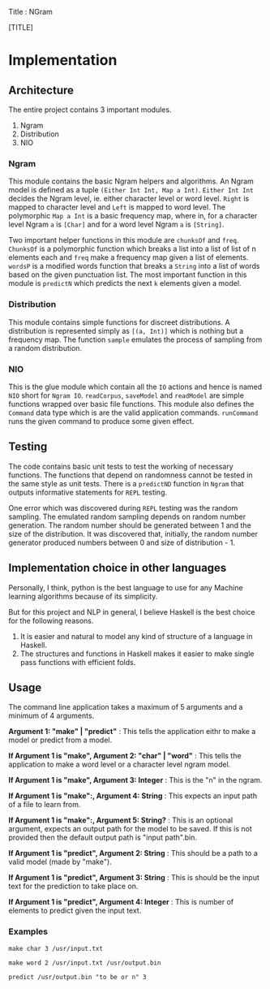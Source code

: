 Title         : NGram

[TITLE]

# Implementation

## Architecture

The entire project contains 3 important modules.

1. Ngram
2. Distribution
3. NIO

### Ngram

This module contains the basic Ngram helpers and algorithms.
An Ngram model is defined as a tuple `(Either Int Int, Map a Int)`.
`Either Int Int` decides the Ngram level, ie. either character level
or word level. `Right` is mapped to character level and `Left` is mapped
to word level. The polymorphic `Map a Int` is a basic frequency map,
where in, for a character level Ngram `a` is `[Char]` and for a word
level Ngram `a` is `[String]`.

Two important helper functions in this module are `chunksOf` and `freq`.
`ChunksOf` is a polymorphic function which breaks a list into a list of list 
of n elements each and `freq` make a frequency map given a list of elements.
`wordsP` is a modified words function that breaks a `String` into a list of
words based on the given punctuation list. The most important function in
this module is `predictN` which predicts the next `k` elements given a model.

### Distribution

This module contains simple functions for discreet distributions.
A distribution is represented simply as `[(a, Int)]` which is nothing
but a frequency map. The function `sample` emulates the process of sampling
from a random distribution.

### NIO

This is the glue module which contain all the `IO` actions and hence is
named `NIO` short for `Ngram IO`. `readCorpus`, `saveModel` and `readModel`
are simple functions wrapped over basic file functions.
This module also defines the `Command` data type which is are the valid 
application commands. `runCommand` runs the given command to produce some
given effect.

## Testing

The code contains basic unit tests to test the working of necessary
functions. The functions that depend on randomness cannot be tested
in the same style as unit tests. There is a `predictND` function in
`Ngram` that outputs informative statements for `REPL` testing.

One error which was discovered during `REPL` testing was the random
sampling. The emulated random sampling depends on random number generation.
The random number should be generated between 1 and the size of the 
distribution. It was discovered that, initially, the random number generator
produced numbers between 0 and size of distribution - 1.

## Implementation choice in other languages

Personally, I think, python is the best language to use for any Machine
learning algorithms because of its simplicity.

But for this project and NLP in general, I believe Haskell is the best choice for the
following reasons.

1. It is easier and natural to model any kind of structure of
   a language in Haskell.
2. The structures and functions in Haskell makes it easier to make single
   pass functions with efficient folds.


## Usage

The command line application takes a maximum of 5 arguments and
a minimum of 4 arguments.

**Argument 1: "make" | "predict"** : This tells the application eithr to make a model or predict from a model.

**If Argument 1 is "make", Argument 2: "char" | "word"** : This tells the application to make a word level or a character level ngram model.

**If Argument 1 is "make", Argument 3: Integer** : This is the "n" in the ngram.

**If Argument 1 is "make":, Argument 4: String** : This expects an input path of a file to learn from.

**If Argument 1 is "make":, Argument 5: String?** : This is an optional argument, expects an output path for the model to be saved. If this is not provided then the default output path is "input path".bin.

**If Argument 1 is "predict", Argument 2: String** : This should be a path to a valid model (made by "make").

**If Argument 1 is "predict", Argument 3: String** : This is should be the input text for the prediction to take place on.

**If Argument 1 is "predict", Argument 4: Integer** : This is number of elements to predict given the input text.

### Examples

`make char 3 /usr/input.txt` 

`make word 2 /usr/input.txt /usr/output.bin`

`predict /usr/output.bin "to be or n" 3`



